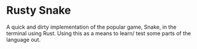 # Rusty Snake

A quick and dirty implementation of the popular game, Snake, in the terminal
using Rust. Using this as a means to learn/ test some parts of the language out.
